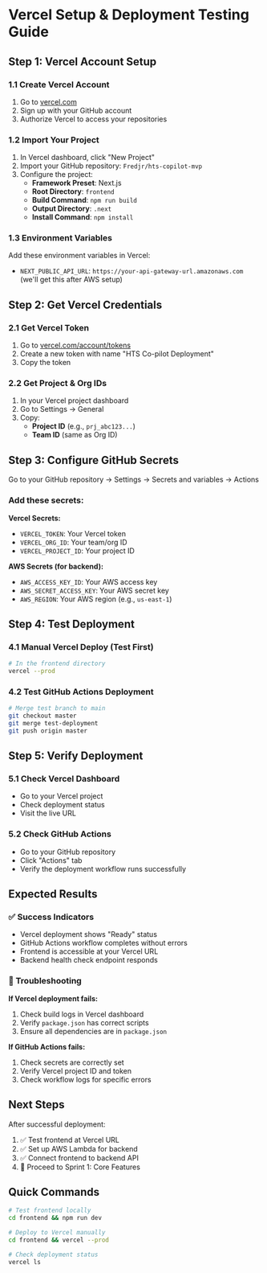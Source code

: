 # Vercel Setup & Deployment Testing Guide

## Step 1: Vercel Account Setup

### 1.1 Create Vercel Account
1. Go to [vercel.com](https://vercel.com)
2. Sign up with your GitHub account
3. Authorize Vercel to access your repositories

### 1.2 Import Your Project
1. In Vercel dashboard, click "New Project"
2. Import your GitHub repository: `Fredjr/hts-copilot-mvp`
3. Configure the project:
   - **Framework Preset**: Next.js
   - **Root Directory**: `frontend`
   - **Build Command**: `npm run build`
   - **Output Directory**: `.next`
   - **Install Command**: `npm install`

### 1.3 Environment Variables
Add these environment variables in Vercel:
- `NEXT_PUBLIC_API_URL`: `https://your-api-gateway-url.amazonaws.com` (we'll get this after AWS setup)

## Step 2: Get Vercel Credentials

### 2.1 Get Vercel Token
1. Go to [vercel.com/account/tokens](https://vercel.com/account/tokens)
2. Create a new token with name "HTS Co-pilot Deployment"
3. Copy the token

### 2.2 Get Project & Org IDs
1. In your Vercel project dashboard
2. Go to Settings → General
3. Copy:
   - **Project ID** (e.g., `prj_abc123...`)
   - **Team ID** (same as Org ID)

## Step 3: Configure GitHub Secrets

Go to your GitHub repository → Settings → Secrets and variables → Actions

### Add these secrets:

**Vercel Secrets:**
- `VERCEL_TOKEN`: Your Vercel token
- `VERCEL_ORG_ID`: Your team/org ID
- `VERCEL_PROJECT_ID`: Your project ID

**AWS Secrets (for backend):**
- `AWS_ACCESS_KEY_ID`: Your AWS access key
- `AWS_SECRET_ACCESS_KEY`: Your AWS secret key
- `AWS_REGION`: Your AWS region (e.g., `us-east-1`)

## Step 4: Test Deployment

### 4.1 Manual Vercel Deploy (Test First)
```bash
# In the frontend directory
vercel --prod
```

### 4.2 Test GitHub Actions Deployment
```bash
# Merge test branch to main
git checkout master
git merge test-deployment
git push origin master
```

## Step 5: Verify Deployment

### 5.1 Check Vercel Dashboard
- Go to your Vercel project
- Check deployment status
- Visit the live URL

### 5.2 Check GitHub Actions
- Go to your GitHub repository
- Click "Actions" tab
- Verify the deployment workflow runs successfully

## Expected Results

### ✅ Success Indicators
- Vercel deployment shows "Ready" status
- GitHub Actions workflow completes without errors
- Frontend is accessible at your Vercel URL
- Backend health check endpoint responds

### 🔧 Troubleshooting

**If Vercel deployment fails:**
1. Check build logs in Vercel dashboard
2. Verify `package.json` has correct scripts
3. Ensure all dependencies are in `package.json`

**If GitHub Actions fails:**
1. Check secrets are correctly set
2. Verify Vercel project ID and token
3. Check workflow logs for specific errors

## Next Steps

After successful deployment:
1. ✅ Test frontend at Vercel URL
2. ✅ Set up AWS Lambda for backend
3. ✅ Connect frontend to backend API
4. 🚀 Proceed to Sprint 1: Core Features

## Quick Commands

```bash
# Test frontend locally
cd frontend && npm run dev

# Deploy to Vercel manually
cd frontend && vercel --prod

# Check deployment status
vercel ls
``` 